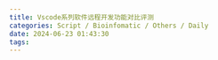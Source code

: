 ```yaml
---
title: Vscode系列软件远程开发功能对比评测
categories: Script / Bioinfomatic / Others / Daily
date: 2024-06-23 01:43:30
tags:
---
```


<!-- 摘要部分 -->
<!-- more -->
